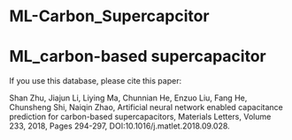 # ML-Carbon_Supercapcitor
# ML_carbon-based supercapacitor

If you use this database, please cite this paper:

Shan Zhu, Jiajun Li, Liying Ma, Chunnian He, Enzuo Liu, Fang He, Chunsheng Shi, Naiqin Zhao,
Artificial neural network enabled capacitance prediction for carbon-based supercapacitors,
Materials Letters, Volume 233, 2018, Pages 294-297, DOI:10.1016/j.matlet.2018.09.028.
